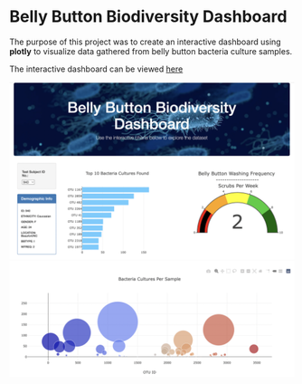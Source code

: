 # Belly Button Biodiversity Dashboard

The purpose of this project was to create an interactive dashboard using **plotly** to visualize data gathered from belly button bacteria culture samples. 

The interactive dashboard can be viewed [here](https://lukealibozek.github.io/plotly_chart/)

![](resources/Screen%20Shot%202022-03-17%20at%204.12.48%20PM.png)\
![](resources/Screen%20Shot%202022-03-17%20at%204.13.00%20PM.png)